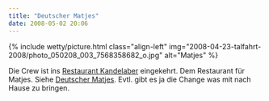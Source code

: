 ```yaml
---
title: "Deutscher Matjes"
date: 2008-05-02 20:06
---
```

{% include wetty/picture.html class="align-left" img="2008-04-23-talfahrt-2008/photo_050208_003_7568358682_o.jpg" alt="Matjes" %}

Die Crew ist ins [Restaurant Kandelaber](http://www.restaurant-kandelaber.de/) eingekehrt. Dem Restaurant für Matjes. Siehe [Deutscher Matjes](http://www.deutscher-matjes.de/). Evtl. gibt es ja die Change was mit nach Hause zu bringen.